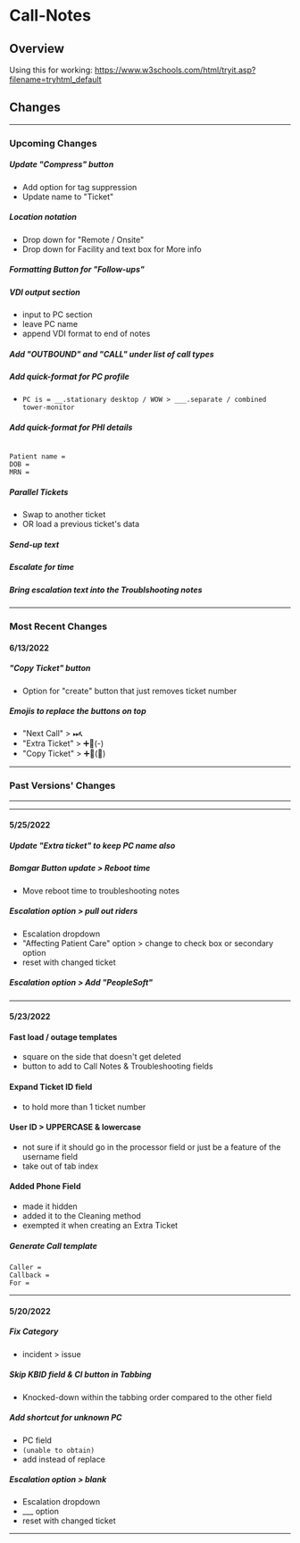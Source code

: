 # Call-Notes
## Overview
Using this for working: https://www.w3schools.com/html/tryit.asp?filename=tryhtml_default

## Changes
---
### Upcoming Changes

##### Update "Compress" button
 - Add option for tag suppression
 - Update name to "Ticket"

##### Location notation
 - Drop down for "Remote / Onsite"
 - Drop down for Facility and text box for More info

##### Formatting Button for "Follow-ups"

##### VDI output section
 - input to PC section
 - leave PC name
 - append VDI format to end of notes

##### Add "OUTBOUND" and "CALL" under list of call types

##### Add quick-format for PC profile
 - `PC is = __.stationary desktop / WOW > ___.separate / combined tower-monitor`

##### Add quick-format for PHI details
```

Patient name = 
DOB = 
MRN = 
```

##### Parallel Tickets
 - Swap to another ticket
 - OR load a previous ticket's data
 

##### Send-up text

##### Escalate for time

##### Bring escalation text into the Troublshooting notes

---

### Most Recent Changes

#### 6/13/2022

##### "Copy Ticket" button
 - Option for "create" button that just removes ticket number

##### Emojis to replace the buttons on top
 - "Next Call" > ⏭📞
 - "Extra Ticket" > ➕🎫(-)
 - "Copy Ticket" > ➕🎫(📄)


---
### Past Versions' Changes
---
---
#### 5/25/2022

##### Update "Extra ticket" to keep PC name also

##### Bomgar Button update > Reboot time
 - Move reboot time to troubleshooting notes

##### Escalation option > pull out riders
 - Escalation dropdown
 - "Affecting Patient Care" option > change to check box or secondary option
 - reset with changed ticket

##### Escalation option > Add "PeopleSoft"

---

#### 5/23/2022

#### Fast load / outage templates
 - square on the side that doesn't get deleted
 - button to add to Call Notes & Troubleshooting fields

#### Expand Ticket ID field
 - to hold more than 1 ticket number


#### User ID > UPPERCASE & lowercase
 - not sure if it should go in the processor field or just be a feature of the username field
 - take out of tab index

#### Added Phone Field
 - made it hidden
 - added it to the Cleaning method
 - exempted it when creating an Extra Ticket

##### Generate Call template
```
Caller = 
Callback = 
For = 
```
---

#### 5/20/2022

##### Fix Category
 - incident > issue

##### Skip KBID field & CI button in Tabbing
 - Knocked-down within the tabbing order compared to the other field

##### Add shortcut for unknown PC
 - PC field
 - `(unable to obtain)`
 - add instead of replace

##### Escalation option > blank
 - Escalation dropdown
 - ___ option
 - reset with changed ticket

---
